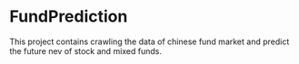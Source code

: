 # FundPrediction
This project contains crawling the data of chinese fund market and predict the future nev of stock and mixed funds. 
